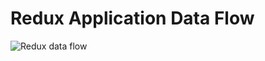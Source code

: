 # Redux Application Data Flow

![Redux data flow](https://redux.js.org/assets/images/ReduxDataFlowDiagram-49fa8c3968371d9ef6f2a1486bd40a26.gif)

